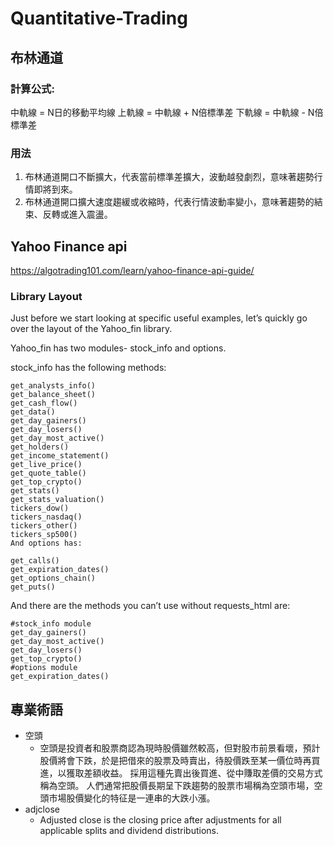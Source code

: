 # Quantitative-Trading

## 布林通道

### 計算公式:
中軌線 = N日的移動平均線
上軌線 = 中軌線 + N倍標準差
下軌線 = 中軌線 - N倍標準差

### 用法
1. 布林通道開口不斷擴大，代表當前標準差擴大，波動越發劇烈，意味著趨勢行情即將到來。
2. 布林通道開口擴大速度趨緩或收縮時，代表行情波動率變小，意味著趨勢的結束、反轉或進入震盪。


## Yahoo Finance api
https://algotrading101.com/learn/yahoo-finance-api-guide/

### Library Layout
Just before we start looking at specific useful examples, let’s quickly go over the layout of the Yahoo_fin library.

Yahoo_fin has two modules- stock_info and options.

stock_info has the following methods:

```
get_analysts_info()
get_balance_sheet()
get_cash_flow()
get_data()
get_day_gainers()
get_day_losers()
get_day_most_active()
get_holders()
get_income_statement()
get_live_price()
get_quote_table()
get_top_crypto()
get_stats()
get_stats_valuation()
tickers_dow()
tickers_nasdaq()
tickers_other()
tickers_sp500()
And options has:

get_calls()
get_expiration_dates()
get_options_chain()
get_puts()
```
And there are the methods you can’t use without requests_html are:
```
#stock_info module
get_day_gainers()
get_day_most_active()
get_day_losers()
get_top_crypto()
#options module
get_expiration_dates()
```


## 專業術語
* 空頭
	* 空頭是投資者和股票商認為現時股價雖然較高，但對股市前景看壞，預計股價將會下跌，於是把借來的股票及時賣出，待股價跌至某一價位時再買進，以獲取差額收益。 採用這種先賣出後買進、從中賺取差價的交易方式稱為空頭。 人們通常把股價長期呈下跌趨勢的股票市場稱為空頭市場，空頭市場股價變化的特征是一連串的大跌小漲。
* adjclose
	* Adjusted close is the closing price after adjustments for all applicable splits and dividend distributions.